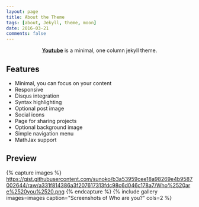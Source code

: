 ```yaml
---
layout: page
title: About the Theme
tags: [about, Jekyll, theme, moon]
date: 2016-03-21
comments: false
---
```

    
<center><a href="https://www.youtube.com/"><b>Youtube</b></a> is a minimal, one column jekyll theme.</center>

## Features
* Minimal, you can focus on your content
* Responsive
* Disqus integration
* Syntax highlighting
* Optional post image
* Social icons
* Page for sharing projects
* Optional background image
* Simple navigation menu
* MathJax support

## Preview

{% capture images %}
https://gist.githubusercontent.com/sunoko/b3a53959cee18a98269e4b9587002644/raw/a331f814386a3f207617313fdc98c6d046c178a7/Who%2520are%2520you%2520.png
{% endcapture %}
{% include gallery images=images caption="Screenshots of Who are you?" cols=2 %}